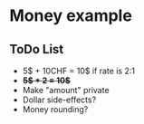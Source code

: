 # Money example

## ToDo List

* 5$ + 10CHF = 10$ if rate is 2:1
* **~~5$ * 2 = 10$~~**
* Make "amount" private
* Dollar side-effects?
* Money rounding?